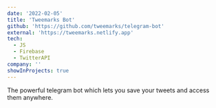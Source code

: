 ```yaml
---
date: '2022-02-05'
title: 'Tweemarks Bot'
github: 'https://github.com/tweemarks/telegram-bot'
external: 'https://tweemarks.netlify.app'
tech:
  - JS
  - Firebase
  - TwitterAPI
company: ''
showInProjects: true
---
```

 
The powerful telegram bot which lets you save your tweets and access them anywhere.